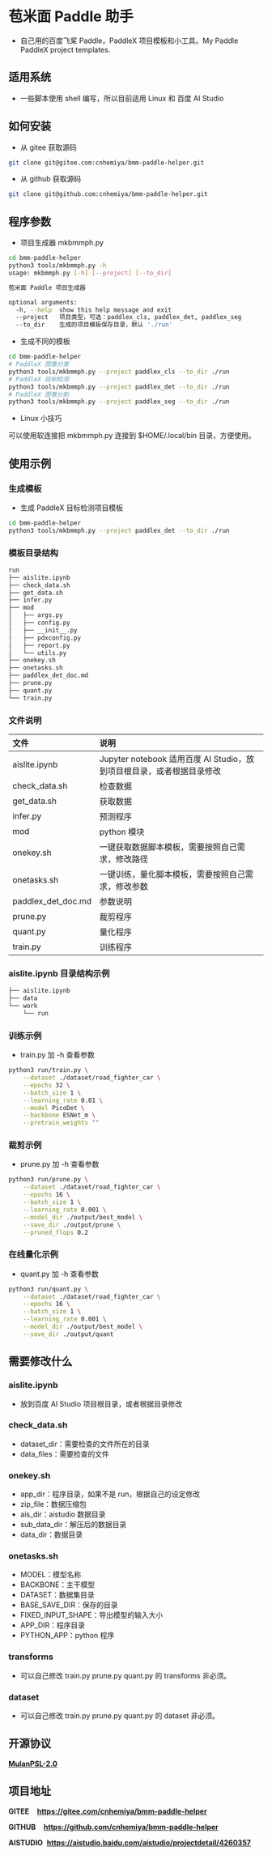 # 苞米面 Paddle 助手

- 自己用的百度飞桨 Paddle，PaddleX 项目模板和小工具。My Paddle PaddleX project templates.

## 适用系统

- 一些脚本使用 shell 编写，所以目前适用 Linux 和 百度 AI Studio

## 如何安装

- 从 gitee 获取源码

```bash
git clone git@gitee.com:cnhemiya/bmm-paddle-helper.git
```

- 从 github 获取源码

```bash
git clone git@github.com:cnhemiya/bmm-paddle-helper.git
```

## 程序参数

- 项目生成器 mkbmmph.py

```bash
cd bmm-paddle-helper
python3 tools/mkbmmph.py -h
usage: mkbmmph.py [-h] [--project] [--to_dir]

苞米面 Paddle 项目生成器

optional arguments:
  -h, --help  show this help message and exit
  --project   项目类型，可选：paddlex_cls, paddlex_det, paddlex_seg
  --to_dir    生成的项目模板保存目录，默认 './run'
```

- 生成不同的模板

```bash
cd bmm-paddle-helper
# PaddleX 图像分类
python3 tools/mkbmmph.py --project paddlex_cls --to_dir ./run
# PaddleX 目标检测
python3 tools/mkbmmph.py --project paddlex_det --to_dir ./run
# PaddleX 图像分割
python3 tools/mkbmmph.py --project paddlex_seg --to_dir ./run
```

- Linux 小技巧

可以使用软连接把 mkbmmph.py 连接到 $HOME/.local/bin 目录，方便使用。

## 使用示例

### 生成模板

- 生成 PaddleX 目标检测项目模板

```bash
cd bmm-paddle-helper
python3 tools/mkbmmph.py --project paddlex_det --to_dir ./run
```

### 模板目录结构

```bash
run
├── aislite.ipynb
├── check_data.sh
├── get_data.sh
├── infer.py
├── mod
│   ├── args.py
│   ├── config.py
│   ├── __init__.py
│   ├── pdxconfig.py
│   ├── report.py
│   └── utils.py
├── onekey.sh
├── onetasks.sh
├── paddlex_det_doc.md
├── prune.py
├── quant.py
└── train.py
```

### 文件说明

|文件|说明|
|:--|:--|
|aislite.ipynb|Jupyter notebook 适用百度 AI Studio，放到项目根目录，或者根据目录修改|
|check_data.sh|检查数据|
|get_data.sh|获取数据|
|infer.py|预测程序|
|mod|python 模块|
|onekey.sh|一键获取数据脚本模板，需要按照自己需求，修改路径|
|onetasks.sh|一键训练，量化脚本模板，需要按照自己需求，修改参数|
|paddlex_det_doc.md|参数说明|
|prune.py|裁剪程序|
|quant.py|量化程序|
|train.py|训练程序|

### aislite.ipynb 目录结构示例

```bash
├── aislite.ipynb
├── data
└── work
    └── run
```

### 训练示例

- train.py 加 -h 查看参数

```bash
python3 run/train.py \
    --dataset ./dataset/road_fighter_car \
    --epochs 32 \
    --batch_size 1 \
    --learning_rate 0.01 \
    --model PicoDet \
    --backbone ESNet_m \
    --pretrain_weights ""
```

### 裁剪示例

- prune.py 加 -h 查看参数

```bash
python3 run/prune.py \
    --dataset ./dataset/road_fighter_car \
    --epochs 16 \
    --batch_size 1 \
    --learning_rate 0.001 \
    --model_dir ./output/best_model \
    --save_dir ./output/prune \
    --pruned_flops 0.2
```

### 在线量化示例

- quant.py 加 -h 查看参数

```bash
python3 run/quant.py \
    --dataset ./dataset/road_fighter_car \
    --epochs 16 \
    --batch_size 1 \
    --learning_rate 0.001 \
    --model_dir ./output/best_model \
    --save_dir ./output/quant
```

## 需要修改什么

### aislite.ipynb

- 放到百度 AI Studio 项目根目录，或者根据目录修改

### check_data.sh

- dataset_dir：需要检查的文件所在的目录
- data_files：需要检查的文件

### onekey.sh

- app_dir：程序目录，如果不是 run，根据自己的设定修改
- zip_file：数据压缩包
- ais_dir：aistudio 数据目录
- sub_data_dir：解压后的数据目录
- data_dir：数据目录

### onetasks.sh

- MODEL：模型名称
- BACKBONE：主干模型
- DATASET：数据集目录
- BASE_SAVE_DIR：保存的目录
- FIXED_INPUT_SHAPE：导出模型的输入大小
- APP_DIR：程序目录
- PYTHON_APP：python 程序

### transforms

- 可以自己修改 train.py prune.py quant.py 的 transforms 非必须。

### dataset

- 可以自己修改 train.py prune.py quant.py 的 dataset 非必须。

## 开源协议

[**MulanPSL-2.0**](http://license.coscl.org.cn/MulanPSL2)

## 项目地址

**GITEE**&nbsp;&nbsp;&nbsp;&nbsp;**https://gitee.com/cnhemiya/bmm-paddle-helper**

**GITHUB**&nbsp;&nbsp;&nbsp;&nbsp;**https://github.com/cnhemiya/bmm-paddle-helper**

**AISTUDIO**&nbsp;&nbsp;**https://aistudio.baidu.com/aistudio/projectdetail/4260357**
